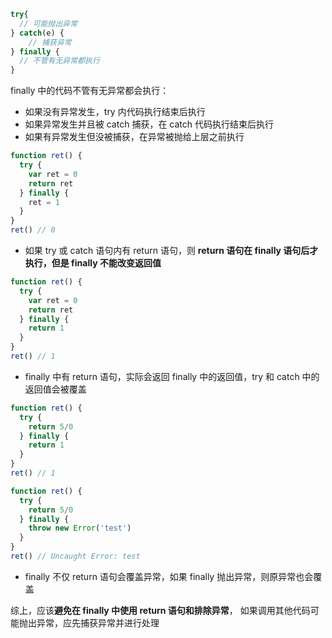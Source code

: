 ```js
try{
  // 可能抛出异常
} catch(e) {
	// 捕获异常
} finally {
  // 不管有无异常都执行
}
```

finally 中的代码不管有无异常都会执行：

- 如果没有异常发生，try 内代码执行结束后执行
- 如果异常发生并且被 catch 捕获，在 catch 代码执行结束后执行
- 如果有异常发生但没被捕获，在异常被抛给上层之前执行

```js
function ret() {
  try {
    var ret = 0
    return ret
  } finally {
    ret = 1
  }
}
ret() // 0
```

- 如果 try 或 catch 语句内有 return 语句，则 **return 语句在 finally 语句后才执行，但是 finally 不能改变返回值**

```js
function ret() {
  try {
    var ret = 0
    return ret
  } finally {
    return 1
  }
}
ret() // 1
```

- finally 中有 return 语句，实际会返回 finally 中的返回值，try 和 catch 中的返回值会被覆盖

```js
function ret() {
  try {
    return 5/0
  } finally {
    return 1
  }
}
ret() // 1

function ret() {
  try {
    return 5/0
  } finally {
    throw new Error('test')
  }
}
ret() // Uncaught Error: test
```

- finally 不仅 return 语句会覆盖异常，如果 finally 抛出异常，则原异常也会覆盖

综上，应该**避免在 finally 中使用 return 语句和排除异常**， 如果调用其他代码可能抛出异常，应先捕获异常并进行处理


